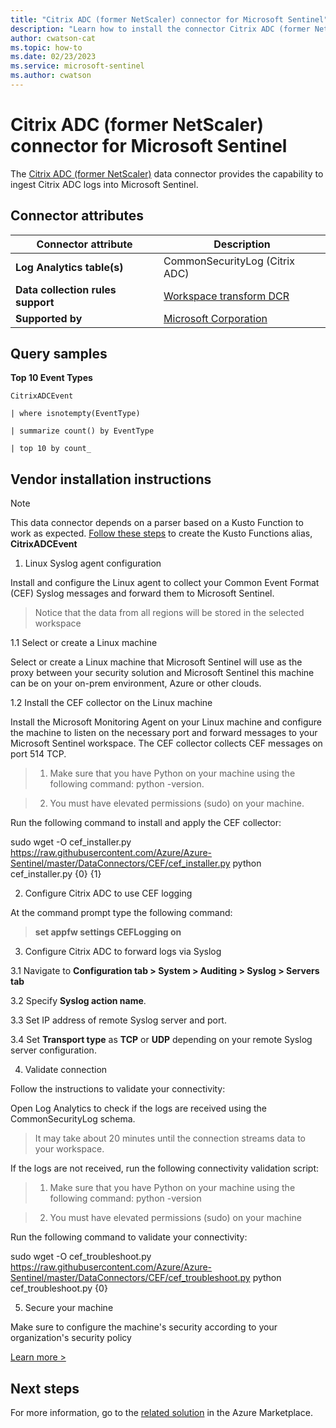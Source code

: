 ```yaml
---
title: "Citrix ADC (former NetScaler) connector for Microsoft Sentinel"
description: "Learn how to install the connector Citrix ADC (former NetScaler) to connect your data source to Microsoft Sentinel."
author: cwatson-cat
ms.topic: how-to
ms.date: 02/23/2023
ms.service: microsoft-sentinel
ms.author: cwatson
---
```


# Citrix ADC (former NetScaler) connector for Microsoft Sentinel

The [Citrix ADC (former NetScaler)](https://www.citrix.com/products/citrix-adc/) data connector provides the capability to ingest Citrix ADC logs into Microsoft Sentinel.

## Connector attributes

| Connector attribute | Description |
| --- | --- |
| **Log Analytics table(s)** | CommonSecurityLog (Citrix ADC)<br/> |
| **Data collection rules support** | [Workspace transform DCR](../../azure-monitor/logs/tutorial-workspace-transformations-portal.md) |
| **Supported by** | [Microsoft Corporation](https://support.microsoft.com) |

## Query samples

**Top 10 Event Types**
   ```kusto
CitrixADCEvent
 
   | where isnotempty(EventType)
    
   | summarize count() by EventType
 
   | top 10 by count_
   ```



## Vendor installation instructions


> [!NOTE]
   >  This data connector depends on a parser based on a Kusto Function to work as expected. [Follow these steps](https://aka.ms/sentinel-CitrixADC-parser) to create the Kusto Functions alias, **CitrixADCEvent**

1. Linux Syslog agent configuration

Install and configure the Linux agent to collect your Common Event Format (CEF) Syslog messages and forward them to Microsoft Sentinel.

> Notice that the data from all regions will be stored in the selected workspace

1.1 Select or create a Linux machine

Select or create a Linux machine that Microsoft Sentinel will use as the proxy between your security solution and Microsoft Sentinel this machine can be on your on-prem environment, Azure or other clouds.

1.2 Install the CEF collector on the Linux machine

Install the Microsoft Monitoring Agent on your Linux machine and configure the machine to listen on the necessary port and forward messages to your Microsoft Sentinel workspace. The CEF collector collects CEF messages on port 514 TCP.

> 1. Make sure that you have Python on your machine using the following command: python -version.

> 2. You must have elevated permissions (sudo) on your machine.

   Run the following command to install and apply the CEF collector:

   sudo wget -O cef_installer.py https://raw.githubusercontent.com/Azure/Azure-Sentinel/master/DataConnectors/CEF/cef_installer.py python cef_installer.py {0} {1}

2. Configure Citrix ADC to use CEF logging

At the command prompt type the following command: 

>**set appfw settings CEFLogging on**

3. Configure Citrix ADC to forward logs via Syslog

3.1 Navigate to **Configuration tab > System > Auditing > Syslog > Servers tab**

 3.2 Specify **Syslog action name**.

 3.3 Set IP address of remote Syslog server and port.

 3.4 Set **Transport type** as **TCP** or **UDP** depending on your remote Syslog server configuration.

4. Validate connection

Follow the instructions to validate your connectivity:

Open Log Analytics to check if the logs are received using the CommonSecurityLog schema.

>It may take about 20 minutes until the connection streams data to your workspace.

If the logs are not received, run the following connectivity validation script:

> 1. Make sure that you have Python on your machine using the following command: python -version

>2. You must have elevated permissions (sudo) on your machine

   Run the following command to validate your connectivity:

   sudo wget -O cef_troubleshoot.py https://raw.githubusercontent.com/Azure/Azure-Sentinel/master/DataConnectors/CEF/cef_troubleshoot.py python cef_troubleshoot.py  {0}

5. Secure your machine 

Make sure to configure the machine's security according to your organization's security policy


[Learn more >](https://aka.ms/SecureCEF)



## Next steps

For more information, go to the [related solution](https://azuremarketplace.microsoft.com/en-us/marketplace/apps/azuresentinel.azure-sentinel-solution-citrixadc?tab=Overview) in the Azure Marketplace.
